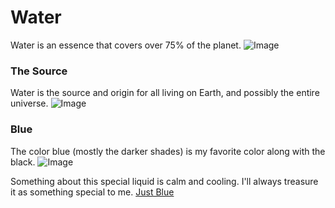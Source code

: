 # Water

Water is an essence that covers over 75% of the planet.
![Image](https://images.immediate.co.uk/production/volatile/sites/7/2018/02/Earth-from-space-1-64e9a7c.jpg?quality=90&resize=768,574)

### The Source

Water is the source and origin for all living on Earth, and possibly the entire universe.
![Image](https://i.ytimg.com/vi/m4WBbSv_N7U/maxresdefault.jpg)

### Blue

The color blue (mostly the darker shades) is my favorite color along with the black.
![Image](https://www.wallpaperflare.com/static/15/512/990/abstract-blue-digital-art-black-wallpaper.jpg)

Something about this special liquid is calm and cooling. I'll always treasure it as something special to me.
[Just Blue](https://www.youtube.com/watch?v=vPhg6sc1Mk4) 
